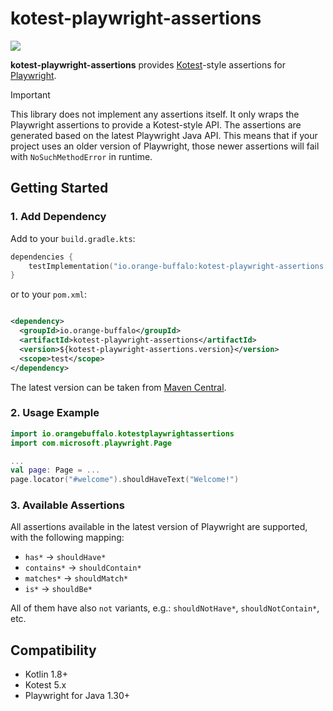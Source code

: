 # kotest-playwright-assertions

[![](https://maven-badges.herokuapp.com/maven-central/io.orange-buffalo/kotest-playwright-assertions/badge.svg?style=flat-square)](https://search.maven.org/artifact/io.orange-buffalo/kotest-playwright-assertions)

**kotest-playwright-assertions** provides [Kotest](https://kotest.io/)-style assertions
for [Playwright](https://playwright.dev/).

> [!IMPORTANT]
> This library does not implement any assertions itself. It only wraps the Playwright assertions to provide a
> Kotest-style API.
> The assertions are generated based on the latest Playwright Java API. This means that if your project uses an older
> version of Playwright, those newer assertions will fail with `NoSuchMethodError` in runtime.

## Getting Started

### 1. Add Dependency

Add to your `build.gradle.kts`:

```kotlin
dependencies {
    testImplementation("io.orange-buffalo:kotest-playwright-assertions:$kotestPlaywrightAssertionsVersion")
}
```

or to your `pom.xml`:

```xml

<dependency>
  <groupId>io.orange-buffalo</groupId>
  <artifactId>kotest-playwright-assertions</artifactId>
  <version>${kotest-playwright-assertions.version}</version>
  <scope>test</scope>
</dependency>
```

The latest version can be taken
from [Maven Central](https://search.maven.org/search?q=g:io.orange-buffalo%20a:kotest-playwright-assertions).

### 2. Usage Example

```kotlin
import io.orangebuffalo.kotestplaywrightassertions
import com.microsoft.playwright.Page

...
val page: Page = ...
page.locator("#welcome").shouldHaveText("Welcome!")
```

### 3. Available Assertions

All assertions available in the latest version of Playwright are supported, with the following mapping:

- `has*` -> `shouldHave*`
- `contains*` -> `shouldContain*`
- `matches*` -> `shouldMatch*`
- `is*` -> `shouldBe*`

All of them have also `not` variants, e.g.: `shouldNotHave*`, `shouldNotContain*`, etc.

## Compatibility

- Kotlin 1.8+
- Kotest 5.x
- Playwright for Java 1.30+
